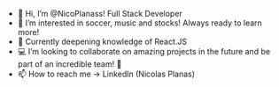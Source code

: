 
- 👋 Hi, I’m @NicoPlanass! Full Stack Developer
- 👀 I’m interested in soccer, music and stocks! Always ready to learn more!
- 🌱 Currently deepening knowledge of React.JS
- 💻 I’m looking to collaborate on amazing projects in the future and be part of an incredible team! 👏
- 📫 How to reach me -> LinkedIn (Nicolas Planas)
